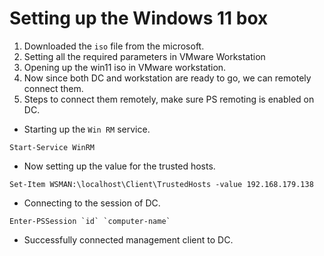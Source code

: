 # Setting up the Windows 11 box 

1. Downloaded the `iso` file from the microsoft.
2. Setting all the required parameters in VMware Workstation
3. Opening up the win11 iso in VMware workstation.
4. Now since both DC and workstation are ready to go, we can remotely connect them.
5. Steps to connect them remotely, make sure PS remoting is enabled on DC.

- Starting up the `Win RM` service.
```shell
Start-Service WinRM
```
- Now setting up the value for the trusted hosts.
```shell
Set-Item WSMAN:\localhost\Client\TrustedHosts -value 192.168.179.138
```
- Connecting to the session of DC.
```shell
Enter-PSSession `id` `computer-name`
```
- Successfully connected management client to DC.

